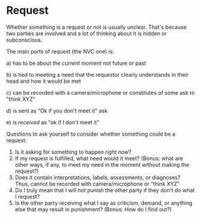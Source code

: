 # Request

Whether something is a request or not is usually unclear. That's because two parties are involved and a lot of thinking about it is hidden or subconscious.

The main parts of request (the NVC one) is:&#x20;

a) has to be about the _current moment_ not future or past&#x20;

b) is tied to meeting a need that the requestor clearly understands in their head and how it would be met&#x20;

c) can be recorded with a camera/microphone or constitutes of some ask to "think XYZ"&#x20;

d) is sent as "Ok if you don't meet it" ask&#x20;

e) is _received_ as "ok if I don't meet it"



Questions to ask yourself to consider whether something could be a request:

1. Is it asking for something to happen _right now_?
2. If my request is fulfilled, what need would it meet? (Bonus: what are other ways, if any, to meet my need in the moment without making the request?)
3. Does it contain interpretations, labels, assessments, or diagnoses? Thus, cannot be recorded with camera/microphone or "think XYZ"
4. Do I truly mean that I will _not_ punish the other party if they don't do what I request?
5. Is the other party receiving what I say as criticism, demand, or anything else that may result in punishment? (Bonus: How do I find out?)

